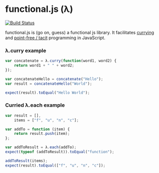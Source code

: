 # functional.js (λ)

[![Build Status](https://travis-ci.org/leecrossley/functional-js.png?branch=master)](https://travis-ci.org/leecrossley/functional-js)

functional.js is (go on, guess) a functional js library. It facilitates [currying](http://en.wikipedia.org/wiki/Currying) and [point-free / tacit](http://en.wikipedia.org/wiki/Tacit_programming) programming in JavaScript.

### λ.curry example

```javascript
var concatenate = λ.curry(function(word1, word2) {
    return word1 + " " + word2;
}); 

var concatenateHello = concatenate("Hello");
var result = concatenateHello("World");

expect(result).toEqual("Hello World");
```

### Curried λ.each example

```javascript
var result = [],
    items = ["f", "u", "n", "c"];

var addTo = function (item) {
    return result.push(item);
};

var addToResult = λ.each(addTo);
expect(typeof (addToResult)).toEqual("function");

addToResult(items);
expect(result).toEqual(["f", "u", "n", "c"]);
```